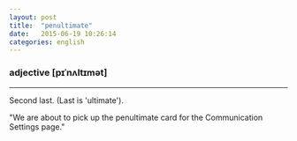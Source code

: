 ```yaml
---
layout: post
title:  "penultimate"
date:   2015-06-19 10:26:14 
categories: english
---
```

### adjective [pɪˈnʌltɪmət]
-----------

Second last. (Last is 'ultimate').

"We are about to pick up the penultimate card for the Communication Settings page."

